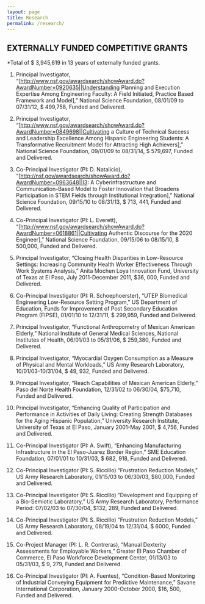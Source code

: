 ```yaml
---
layout: page
title: Research
permalink: /research/
---
```


## EXTERNALLY FUNDED COMPETITIVE GRANTS

*Total of $ 3,945,619 in 13 years of externally funded grants.

1. Principal Investigator, “[http://www.nsf.gov/awardsearch/showAward.do?AwardNumber=0920635||Understanding Planning and Execution Expertise Among Engineering Faculty: A Field Initiated, Practice Based Framework and Model],” National Science Foundation, 08/01/09 to 07/31/12, $ 499,758, Funded and Delivered.

2. Principal Investigator, “[http://www.nsf.gov/awardsearch/showAward.do?AwardNumber=0849698||Cultivating a Culture of Technical Success and Leadership Excellence Among Hispanic Engineering Students: A Transformative Recruitment Model for Attracting High Achievers],” National Science Foundation, 09/01/09 to 08/31/14, $ 579,697, Funded and Delivered. 

3. Co-Principal Investigator (PI: D. Natalicio), “[http://nsf.gov/awardsearch/showAward.do?AwardNumber=0963648||I3: A Cyberinfrastructure and Communication-Based Model to Foster Innovation that Broadens Participation in STEM Fields through Institutional Integration],” National Science Foundation, 09/15/10 to 08/31/13, $ 713, 441, Funded and Delivered. 

4. Co-Principal Investigator (PI: L. Everett), “[http://www.nsf.gov/awardsearch/showAward.do?AwardNumber=0618861||Cultivating Authentic Discourse for the 2020 Engineer],” National Science Foundation, 09/15/06 to 08/15/10, $ 500,000, Funded and Delivered.

5. Principal Investigator, “Closing Health Disparities in Low-Resource Settings: Increasing Community Health Worker Effectiveness Through Work Systems Analysis,” Anita Mochen Loya Innovation Fund, University of Texas at El Paso, July 2011-December 2011, $36, 000, Funded and Delivered.

6. Co-Principal Investigator (PI: R. Schoephoerster), “UTEP Biomedical Engineering Low-Resource Setting Program,” US Department of Education, Funds for Improvement of Post Secondary Education Program (FIPSE), 01/01/10 to 12/31/11, $ 299,959, Funded and Delivered. 

7. Principal Investigator, “Functional Anthropometry of Mexican American Elderly,” National Institute of General Medical Sciences, National Institutes of Health, 06/01/03 to 05/31/06, $ 259,380, Funded and Delivered.

8. Principal Investigator, “Myocardial Oxygen Consumption as a Measure of Physical and Mental Workloads,” US Army Research Laboratory, 10/01/03-10/31/04, $ 49, 932, Funded and Delivered. 

9. Principal Investigator, “Reach Capabilities of Mexican American Elderly,” Paso del Norte Health Foundation, 12/31/02 to 06/30/04, $75,710, Funded and Delivered.

10. Principal Investigator, “Enhancing Quality of Participation and Performance in Activities of Daily Living: Creating Strength Databases for the Aging Hispanic Population,” University Research Institute, University of Texas at El Paso, January 2001-May 2001, $ 4,756, Funded and Delivered.

11. Co-Principal Investigator (PI: A. Swift), “Enhancing Manufacturing Infrastructure in the El Paso-Juarez Border Region,” SME Education Foundation, 07/01/01 to 10/31/03, $ 682, 918, Funded and Delivered. 

12. Co-Principal Investigator (PI: S. Riccillo) “Frustration Reduction Models,” US Army Research Laboratory, 01/15/03 to 06/30/03, $80,000, Funded and Delivered.

13. Co-Principal Investigator (PI: S. Riccillo) “Development and Equipping of a Bio-Semiotic Laboratory,” US Army Research Laboratory, Performance Period: 07/02/03 to 07/30/04, $132, 289, Funded and Delivered. 

14. Co-Principal Investigator (PI: S. Riccillo) “Frustration Reduction Models,” US Army Research Laboratory, 08/19/04 to 12/31/04, $ 6000, Funded and Delivered.

15. Co-Project Manager (PI: L. R. Contreras), “Manual Dexterity Assessments for Employable Workers,” Greater El Paso Chamber of Commerce, El Paso Workforce Development Center, 01/13/03 to 05/31/03, $ 9, 279, Funded and Delivered. 

16. Co-Principal Investigator (PI: A. Fuentes), “Condition-Based Monitoring of Industrial Conveying Equipment for Predictive Maintenance,” Savane International Corporation, January 2000-October 2000, $16, 500, Funded and Delivered. 